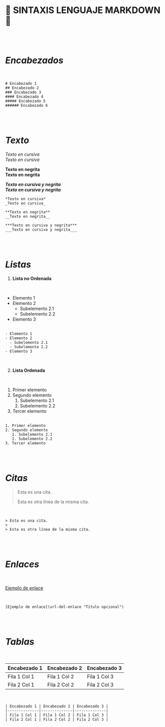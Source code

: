 # **📖 SINTAXIS LENGUAJE MARKDOWN 📖**

<br><br>

# *Encabezados*

<br>

```
# Encabezado 1
## Encabezado 2
### Encabezado 3
#### Encabezado 4
##### Encabezado 5
###### Encabezado 6
```
<br><br>

# *Texto*

*Texto en cursiva*  
_Texto en cursiva_  

**Texto en negrita**  
__Texto en negrita__  

***Texto en cursiva y negrita***  
___Texto en cursiva y negrita___

```
*Texto en cursiva*  
_Texto en cursiva_  

**Texto en negrita**  
__Texto en negrita__  

***Texto en cursiva y negrita***  
___Texto en cursiva y negrita___
```
<br><br>

# *Listas*

1. **Lista no Ordenada**
   
<br>

- Elemento 1
- Elemento 2
  - Subelemento 2.1
  - Subelemento 2.2
- Elemento 3
<br><br>

```
- Elemento 1
- Elemento 2
  - Subelemento 2.1
  - Subelemento 2.2
- Elemento 3
```
<br>

2. **Lista Ordenada**
   
<br>

1. Primer elemento
2. Segundo elemento
   1. Subelemento 2.1
   2. Subelemento 2.2
3. Tercer elemento
<br><br>

```
1. Primer elemento
2. Segundo elemento
   1. Subelemento 2.1
   2. Subelemento 2.2
3. Tercer elemento
```

<br><br>

# *Citas*


> Esta es una cita.
>
> Esta es otra línea de la misma cita.

<br>

```
> Esta es una cita.
> 
> Esta es otra línea de la misma cita.
```
<br><br>

# *Enlaces*

<br>

[Ejemplo de enlace](url-del-enlace "Título opcional")

<br>

```
[Ejemplo de enlace](url-del-enlace "Título opcional")
```

<br><br>

# *Tablas*

<br>

| Encabezado 1 | Encabezado 2 | Encabezado 3 |
|--------------|--------------|--------------|
| Fila 1 Col 1 | Fila 1 Col 2 | Fila 1 Col 3 |
| Fila 2 Col 1 | Fila 2 Col 2 | Fila 2 Col 3 |

<br>

```
| Encabezado 1 | Encabezado 2 | Encabezado 3 |
|--------------|--------------|--------------|
| Fila 1 Col 1 | Fila 1 Col 2 | Fila 1 Col 3 |
| Fila 2 Col 1 | Fila 2 Col 2 | Fila 2 Col 3 |
```